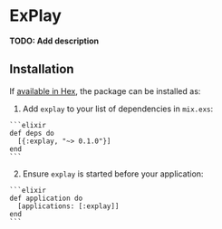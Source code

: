 # ExPlay

**TODO: Add description**

## Installation

If [available in Hex](https://hex.pm/docs/publish), the package can be installed as:

  1. Add `explay` to your list of dependencies in `mix.exs`:

    ```elixir
    def deps do
      [{:explay, "~> 0.1.0"}]
    end
    ```

  2. Ensure `explay` is started before your application:

    ```elixir
    def application do
      [applications: [:explay]]
    end
    ```

